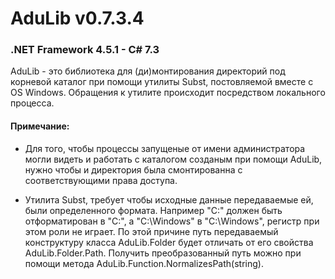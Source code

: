 # AduLib v0.7.3.4

### .NET Framework 4.5.1 - C# 7.3
AduLib - это библиотека для (ди)монтирования директорий под корневой каталог при помощи утилиты Subst, постовляемой вместе с OS Windows. Обращения к утилите происходит посредством локального процесса.

#### Примечание:

* Для того, чтобы процессы запущеные от имени администратора могли видеть и работать с каталогом созданым при помощи AduLib, нужно чтобы и директория была смонтированна с соответствующими права доступа.

* Утилита Subst, требует чтобы исходные данные передаваемые ей, были определенного формата. Например "C:" должен быть отформатирован в "C:\", a "С:\Windows\" в "С:\Windows", регистр при этом роли не играет. По этой причине путь передаваемый конструктуру класса AduLib.Folder будет отличать от его свойства AduLib.Folder.Path. Получить преобразованный путь можно при помощи метода AduLib.Function.NormalizesPath(string).

